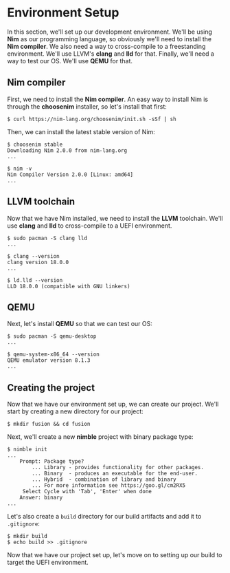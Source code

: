 # Environment Setup

In this section, we'll set up our development environment. We'll be using **Nim** as our programming language, so obviously we'll need to install the **Nim compiler**. We also need a way to cross-compile to a freestanding environment. We'll use LLVM's **clang** and **lld** for that. Finally, we'll need a way to test our OS. We'll use **QEMU** for that.

## Nim compiler

First, we need to install the **Nim compiler**. An easy way to install Nim is through the **choosenim** installer, so let's install that first:

```sh-session
$ curl https://nim-lang.org/choosenim/init.sh -sSf | sh
```

Then, we can install the latest stable version of Nim:

```sh-session
$ choosenim stable
Downloading Nim 2.0.0 from nim-lang.org
...

$ nim -v
Nim Compiler Version 2.0.0 [Linux: amd64]
...
```

## LLVM toolchain

Now that we have Nim installed, we need to install the **LLVM** toolchain. We'll use **clang** and **lld** to cross-compile to a UEFI environment.

```sh-session
$ sudo pacman -S clang lld
...

$ clang --version
clang version 18.0.0
...

$ ld.lld --version
LLD 18.0.0 (compatible with GNU linkers)
```

## QEMU

Next, let's install **QEMU** so that we can test our OS:

```sh-session
$ sudo pacman -S qemu-desktop
...

$ qemu-system-x86_64 --version
QEMU emulator version 8.1.3
...
```

## Creating the project

Now that we have our environment set up, we can create our project. We'll start by creating a new directory for our project:

```sh-session
$ mkdir fusion && cd fusion
```

Next, we'll create a new **nimble** project with binary package type:

```sh-session
$ nimble init
...
    Prompt: Package type?
        ... Library - provides functionality for other packages.
        ... Binary  - produces an executable for the end-user.
        ... Hybrid  - combination of library and binary
        ... For more information see https://goo.gl/cm2RX5
     Select Cycle with 'Tab', 'Enter' when done
    Answer: binary
...
```

Let's also create a `build` directory for our build artifacts and add it to `.gitignore`:

```sh-session
$ mkdir build
$ echo build >> .gitignore
```

Now that we have our project set up, let's move on to setting up our build to target the UEFI environment.

